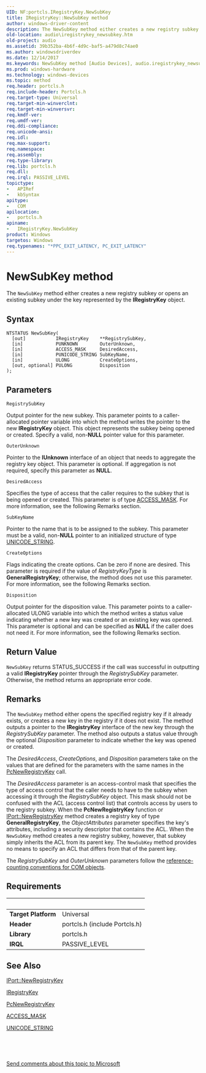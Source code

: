```yaml
---
UID: NF:portcls.IRegistryKey.NewSubKey
title: IRegistryKey::NewSubKey method
author: windows-driver-content
description: The NewSubKey method either creates a new registry subkey or opens an existing subkey under the key represented by the IRegistryKey object.
old-location: audio\iregistrykey_newsubkey.htm
old-project: audio
ms.assetid: 39b352ba-4b6f-4d9c-baf5-a479d8c74ae0
ms.author: windowsdriverdev
ms.date: 12/14/2017
ms.keywords: NewSubKey method [Audio Devices], audio.iregistrykey_newsubkey, portcls/IRegistryKey::NewSubKey, NewSubKey method [Audio Devices], IRegistryKey interface, IRegistryKey, IRegistryKey interface [Audio Devices], NewSubKey method, IRegistryKey::NewSubKey, audmp-routines_8a9e8a73-551d-46d4-90a8-f24183c38d8d.xml, NewSubKey
ms.prod: windows-hardware
ms.technology: windows-devices
ms.topic: method
req.header: portcls.h
req.include-header: Portcls.h
req.target-type: Universal
req.target-min-winverclnt: 
req.target-min-winversvr: 
req.kmdf-ver: 
req.umdf-ver: 
req.ddi-compliance: 
req.unicode-ansi: 
req.idl: 
req.max-support: 
req.namespace: 
req.assembly: 
req.type-library: 
req.lib: portcls.h
req.dll: 
req.irql: PASSIVE_LEVEL
topictype:
-	APIRef
-	kbSyntax
apitype:
-	COM
apilocation:
-	portcls.h
apiname:
-	IRegistryKey.NewSubKey
product: Windows
targetos: Windows
req.typenames: "*PPC_EXIT_LATENCY, PC_EXIT_LATENCY"
---
```



# NewSubKey method
The <code>NewSubKey</code> method either creates a new registry subkey or opens an existing subkey under the key represented by the <b>IRegistryKey</b> object.

## Syntax

````
NTSTATUS NewSubKey(
  [out]           IRegistryKey    **RegistrySubKey,
  [in]            PUNKNOWN        OuterUnknown,
  [in]            ACCESS_MASK     DesiredAccess,
  [in]            PUNICODE_STRING SubKeyName,
  [in]            ULONG           CreateOptions,
  [out, optional] PULONG          Disposition
);
````

## Parameters

`RegistrySubKey`

Output pointer for the new subkey. This parameter points to a caller-allocated pointer variable into which the method writes the pointer to the new <b>IRegistryKey</b> object. This object represents the subkey being opened or created. Specify a valid, non-<b>NULL</b> pointer value for this parameter.

`OuterUnknown`

Pointer to the <b>IUnknown</b> interface of an object that needs to aggregate the registry key object. This parameter is optional. If aggregation is not required, specify this parameter as <b>NULL</b>.

`DesiredAccess`

Specifies the type of access that the caller requires to the subkey that is being opened or created. This parameter is of type <a href="https://msdn.microsoft.com/library/windows/hardware/ff540466">ACCESS_MASK</a>. For more information, see the following Remarks section.

`SubKeyName`

Pointer to the name that is to be assigned to the subkey. This parameter must be a valid, non-<b>NULL</b> pointer to an initialized structure of type <a href="..\wudfwdm\ns-wudfwdm-_unicode_string.md">UNICODE_STRING</a>.

`CreateOptions`

Flags indicating the create options. Can be zero if none are desired. This parameter is required if the value of <i>RegistryKeyType</i> is <b>GeneralRegistryKey</b>; otherwise, the method does not use this parameter. For more information, see the following Remarks section.

`Disposition`

Output pointer for the disposition value. This parameter points to a caller-allocated ULONG variable into which the method writes a status value indicating whether a new key was created or an existing key was opened. This parameter is optional and can be specified as <b>NULL</b> if the caller does not need it. For more information, see the following Remarks section.


## Return Value

<code>NewSubKey</code> returns STATUS_SUCCESS if the call was successful in outputting a valid <b>IRegistryKey</b> pointer through the <i>RegistrySubKey</i> parameter. Otherwise, the method returns an appropriate error code.

## Remarks

The <code>NewSubKey</code> method either opens the specified registry key if it already exists, or creates a new key in the registry if it does not exist. The method outputs a pointer to the <b>IRegistryKey</b> interface of the new key through the <i>RegistrySubKey</i> parameter. The method also outputs a status value through the optional <i>Disposition</i> parameter to indicate whether the key was opened or created.

The <i>DesiredAccess</i>, <i>CreateOptions</i>, and <i>Disposition</i> parameters take on the values that are defined for the parameters with the same names in the <a href="..\portcls\nf-portcls-pcnewregistrykey.md">PcNewRegistryKey</a> call.

The <i>DesiredAccess</i> parameter is an access-control mask that specifies the type of access control that the caller needs to have to the subkey when accessing it through the <i>RegistrySubKey</i> object. This mask should not be confused with the ACL (access control list) that controls access by users to the registry subkey. When the <b>PcNewRegistryKey</b> function or <a href="https://msdn.microsoft.com/library/windows/hardware/ff536945">IPort::NewRegistryKey</a> method creates a registry key of type <b>GeneralRegistryKey</b>, the <i>ObjectAttributes</i> parameter specifies the key's attributes, including a security descriptor that contains the ACL. When the <code>NewSubKey</code> method creates a new registry subkey, however, that subkey simply inherits the ACL from its parent key. The <code>NewSubKey</code> method provides no means to specify an ACL that differs from that of the parent key.

The <i>RegistrySubKey</i> and <i>OuterUnknown</i> parameters follow the <a href="https://msdn.microsoft.com/e6b19110-37e2-4d23-a528-6393c12ab650">reference-counting conventions for COM objects</a>.

## Requirements
| &nbsp; | &nbsp; |
| ---- |:---- |
| **Target Platform** | Universal |
| **Header** | portcls.h (include Portcls.h) |
| **Library** | portcls.h |
| **IRQL** | PASSIVE_LEVEL |

## See Also

<a href="https://msdn.microsoft.com/library/windows/hardware/ff536945">IPort::NewRegistryKey</a>

<a href="..\portcls\nn-portcls-iregistrykey.md">IRegistryKey</a>

<a href="..\portcls\nf-portcls-pcnewregistrykey.md">PcNewRegistryKey</a>

<a href="https://msdn.microsoft.com/library/windows/hardware/ff540466">ACCESS_MASK</a>

<a href="..\wudfwdm\ns-wudfwdm-_unicode_string.md">UNICODE_STRING</a>

 

 

<a href="mailto:wsddocfb@microsoft.com?subject=Documentation%20feedback [audio\audio]:%20IRegistryKey::NewSubKey method%20 RELEASE:%20(12/14/2017)&amp;body=%0A%0APRIVACY STATEMENT%0A%0AWe use your feedback to improve the documentation. We don't use your email address for any other purpose, and we'll remove your email address from our system after the issue that you're reporting is fixed. While we're working to fix this issue, we might send you an email message to ask for more info. Later, we might also send you an email message to let you know that we've addressed your feedback.%0A%0AFor more info about Microsoft's privacy policy, see http://privacy.microsoft.com/en-us/default.aspx." title="Send comments about this topic to Microsoft">Send comments about this topic to Microsoft</a>